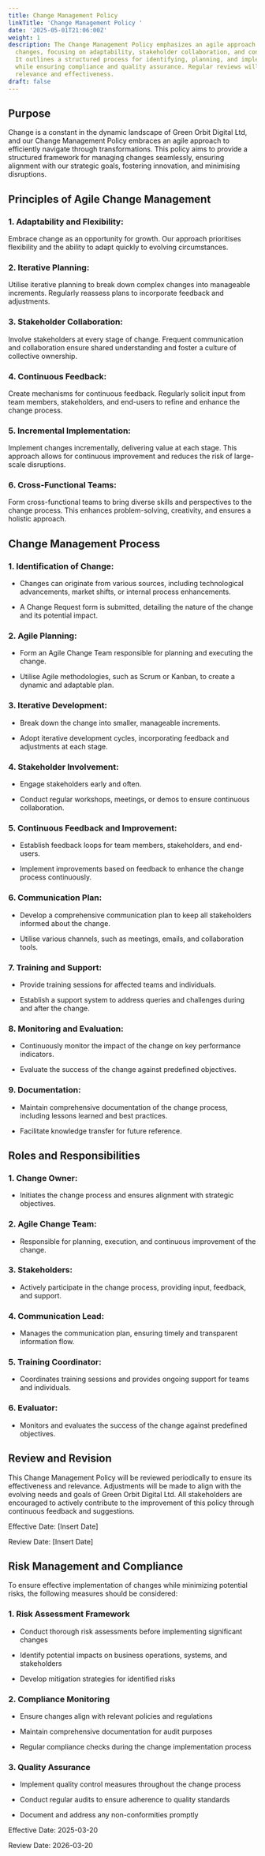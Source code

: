 ```yaml
---
title: Change Management Policy
linkTitle: 'Change Management Policy '
date: '2025-05-01T21:06:00Z'
weight: 1
description: The Change Management Policy emphasizes an agile approach to managing
  changes, focusing on adaptability, stakeholder collaboration, and continuous feedback.
  It outlines a structured process for identifying, planning, and implementing changes
  while ensuring compliance and quality assurance. Regular reviews will maintain its
  relevance and effectiveness.
draft: false
---
```



## Purpose

Change is a constant in the dynamic landscape of Green Orbit Digital Ltd, and our Change Management Policy embraces an agile approach to efficiently navigate through transformations. This policy aims to provide a structured framework for managing changes seamlessly, ensuring alignment with our strategic goals, fostering innovation, and minimising disruptions.

## Principles of Agile Change Management

### 1. Adaptability and Flexibility:

Embrace change as an opportunity for growth. Our approach prioritises flexibility and the ability to adapt quickly to evolving circumstances.

### 2. Iterative Planning:

Utilise iterative planning to break down complex changes into manageable increments. Regularly reassess plans to incorporate feedback and adjustments.

### 3. Stakeholder Collaboration:

Involve stakeholders at every stage of change. Frequent communication and collaboration ensure shared understanding and foster a culture of collective ownership.

### 4. Continuous Feedback:

Create mechanisms for continuous feedback. Regularly solicit input from team members, stakeholders, and end-users to refine and enhance the change process.

### 5. Incremental Implementation:

Implement changes incrementally, delivering value at each stage. This approach allows for continuous improvement and reduces the risk of large-scale disruptions.

### 6. Cross-Functional Teams:

Form cross-functional teams to bring diverse skills and perspectives to the change process. This enhances problem-solving, creativity, and ensures a holistic approach.

## Change Management Process

### 1. Identification of Change:

- Changes can originate from various sources, including technological advancements, market shifts, or internal process enhancements.

- A Change Request form is submitted, detailing the nature of the change and its potential impact.

### 2. Agile Planning:

- Form an Agile Change Team responsible for planning and executing the change.

- Utilise Agile methodologies, such as Scrum or Kanban, to create a dynamic and adaptable plan.

### 3. Iterative Development:

- Break down the change into smaller, manageable increments.

- Adopt iterative development cycles, incorporating feedback and adjustments at each stage.

### 4. Stakeholder Involvement:

- Engage stakeholders early and often.

- Conduct regular workshops, meetings, or demos to ensure continuous collaboration.

### 5. Continuous Feedback and Improvement:

- Establish feedback loops for team members, stakeholders, and end-users.

- Implement improvements based on feedback to enhance the change process continuously.

### 6. Communication Plan:

- Develop a comprehensive communication plan to keep all stakeholders informed about the change.

- Utilise various channels, such as meetings, emails, and collaboration tools.

### 7. Training and Support:

- Provide training sessions for affected teams and individuals.

- Establish a support system to address queries and challenges during and after the change.

### 8. Monitoring and Evaluation:

- Continuously monitor the impact of the change on key performance indicators.

- Evaluate the success of the change against predefined objectives.

### 9. Documentation:

- Maintain comprehensive documentation of the change process, including lessons learned and best practices.

- Facilitate knowledge transfer for future reference.

## Roles and Responsibilities

### 1. Change Owner:

- Initiates the change process and ensures alignment with strategic objectives.

### 2. Agile Change Team:

- Responsible for planning, execution, and continuous improvement of the change.

### 3. Stakeholders:

- Actively participate in the change process, providing input, feedback, and support.

### 4. Communication Lead:

- Manages the communication plan, ensuring timely and transparent information flow.

### 5. Training Coordinator:

- Coordinates training sessions and provides ongoing support for teams and individuals.

### 6. Evaluator:

- Monitors and evaluates the success of the change against predefined objectives.

## Review and Revision

This Change Management Policy will be reviewed periodically to ensure its effectiveness and relevance. Adjustments will be made to align with the evolving needs and goals of Green Orbit Digital Ltd. All stakeholders are encouraged to actively contribute to the improvement of this policy through continuous feedback and suggestions.

Effective Date: [Insert Date]

Review Date: [Insert Date]



## Risk Management and Compliance

To ensure effective implementation of changes while minimizing potential risks, the following measures should be considered:

### 1. Risk Assessment Framework

- Conduct thorough risk assessments before implementing significant changes

- Identify potential impacts on business operations, systems, and stakeholders

- Develop mitigation strategies for identified risks

### 2. Compliance Monitoring

- Ensure changes align with relevant policies and regulations

- Maintain comprehensive documentation for audit purposes

- Regular compliance checks during the change implementation process

### 3. Quality Assurance

- Implement quality control measures throughout the change process

- Conduct regular audits to ensure adherence to quality standards

- Document and address any non-conformities promptly

Effective Date: 2025-03-20

Review Date: 2026-03-20